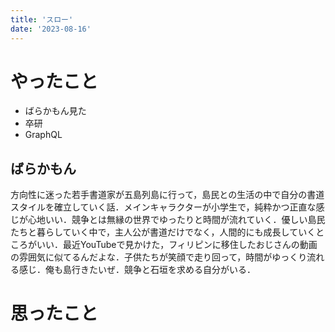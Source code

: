 ```yaml
---
title: 'スロー'
date: '2023-08-16'
---
```


# やったこと

- ばらかもん見た
- 卒研
- GraphQL

## ばらかもん


方向性に迷った若手書道家が五島列島に行って，島民との生活の中で自分の書道スタイルを確立していく話．メインキャラクターが小学生で，純粋かつ正直な感じが心地いい．競争とは無縁の世界でゆったりと時間が流れていく．優しい島民たちと暮らしていく中で，主人公が書道だけでなく，人間的にも成長していくところがいい．最近YouTubeで見かけた，フィリピンに移住したおじさんの動画の雰囲気に似てるんだよな．子供たちが笑顔で走り回って，時間がゆっくり流れる感じ．俺も島行きたいぜ．競争と石垣を求める自分がいる．


# 思ったこと

